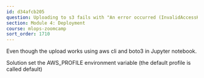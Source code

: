 ```yaml
---
id: d34afcb205
question: Uploading to s3 fails with "An error occurred (InvalidAccessKeyId) when calling the PutObject operation: The AWS Access Key Id you provided does not exist in our records."
section: Module 4: Deployment
course: mlops-zoomcamp
sort_order: 1710
---
```


Even though the upload works using aws cli and boto3 in Jupyter notebook.

Solution set the AWS_PROFILE environment variable (the default profile is called default)

